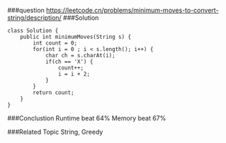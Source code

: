 ###question
https://leetcode.cn/problems/minimum-moves-to-convert-string/description/
###Solution
```
class Solution {
    public int minimumMoves(String s) {
        int count = 0;
        for(int i = 0 ; i < s.length(); i++) {
            char ch = s.charAt(i);
            if(ch == 'X') {
                count++;
                i = i + 2;
            }
        }
        return count;
    }
}
```


###Conclustion
Runtime beat 64%
Memory beat 67%

###Related Topic
String, Greedy